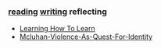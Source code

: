 ### [reading](/reading/) [writing](/writing/) reflecting 

<ul><li><a href="/reflecting/learning_how_to_learn.html">Learning How To Learn</a></li><li><a href="/reflecting/mcluhan-violence-as-quest-for-identity.html">Mcluhan-Violence-As-Quest-For-Identity</a></li></ul>